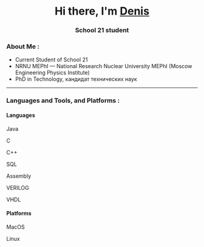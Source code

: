 <h1 align="center">Hi there, I'm <a href="https://github.com/ddomozhakov" target="_blank">Denis</a>
<h3 align="center">School 21 student</h3>

### About Me :

- Current Student of School 21
- NRNU MEPhI — National Research Nuclear University MEPhI (Moscow Engineering Physics Institute)
- PhD in Technology, кандидат технических наук
---

### Languages and Tools, and Platforms :
#### Languages
Java

C

C++

SQL

Assembly

VERILOG

VHDL

#### Platforms
MacOS

Linux

<!--
**ddomozhakov/ddomozhakov** is a ✨ _special_ ✨ repository because its `README.md` (this file) appears on your GitHub profile.

Here are some ideas to get you started:

- 🔭 I’m currently working on ...
- 🌱 I’m currently learning ...
- 👯 I’m looking to collaborate on ...
- 🤔 I’m looking for help with ...
- 💬 Ask me about ...
- 📫 How to reach me: ...
- 😄 Pronouns: ...
- ⚡ Fun fact: ...
-->
